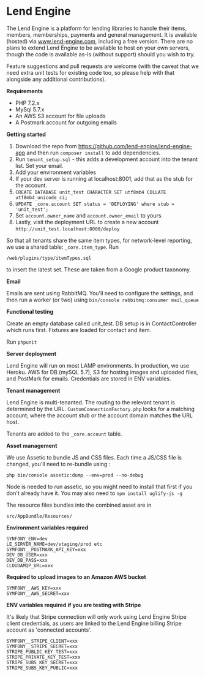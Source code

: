 Lend Engine
===========

The Lend Engine is a platform for lending libraries to handle their items, members, memberships, payments and general management. It is available (hosted) via www.lend-engine.com, including a free version. There are no plans to extend Lend Engine to be available to host on your own servers, though the code is available as-is (without support) should you wish to try.

Feature suggestions and pull requests are welcome (with the caveat that we need extra unit tests for existing code too, so please help with that alongside any additional contributions).

**Requirements**

- PHP 7.2.x
- MySql 5.7.x
- An AWS S3 account for file uploads
- A Postmark account for outgoing emails

**Getting started**

1. Download the repo from https://github.com/lend-engine/lend-engine-app 
and then run `composer install` to add dependencies.
2. Run `tenant_setup.sql` - this adds a development account into the tenant list. Set your email.
3. Add your environment variables
4. If your dev server is running at localhost:8001, add that as the stub for the account.
5. ``CREATE DATABASE unit_test CHARACTER SET utf8mb4 COLLATE utf8mb4_unicode_ci;``
6. ``UPDATE _core.account SET status = 'DEPLOYING' where stub = 'unit_test';``
7. Set `account.owner_name` and `account.owner_email` to yours.
8. Lastly, visit the deployment URL to create a new account 
``http://unit_test.localhost:8000/deploy``

So that all tenants share the same item types, for network-level reporting, we use 
a shared table: `_core.item_type`. Run 

``/web/plugins/type/itemTypes.sql``

to insert the latest set. These are taken from a Google product taxonomy.

**Email**

Emails are sent using RabbitMQ. You'll need to configure the settings, and then run a worker (or two) 
using ``bin/console rabbitmq:consumer mail_queue``

**Functional testing**

Create an empty database called unit_test.
DB setup is in ContactController which runs first.
Fixtures are loaded for contact and item.

Run ``phpunit``

**Server deployment**

Lend Engine will run on most LAMP environments. 
In production, we use Heroku. 
AWS for DB (mySQL 5.7), S3 for hosting images and uploaded files, and PostMark for emails. 
Credentials are stored in ENV variables.

**Tenant management**

Lend Engine is multi-tenanted. The routing to the relevant tenant is determined by the URL. 
`CustomConnectionFactory.php` looks for a matching account; where the account stub 
or the account domain matches the URL host.

Tenants are added to the `_core.account` table.

**Asset management**

We use Assetic to bundle JS and CSS files. Each time a JS/CSS file is changed, you'll 
need to re-bundle using :

```php bin/console assetic:dump --env=prod --no-debug```

Node is needed to run assetic, so you might need to install that first if you don't already have it.
You may also need to `npm install uglify-js -g`

The resource files bundles into the combined asset are in

```src/AppBundle/Resources/```

**Environment variables required**

```
SYNFONY_ENV=dev
LE_SERVER_NAME=dev/staging/prod etc
SYMFONY__POSTMARK_API_KEY=xxx
DEV_DB_USER=xxx
DEV_DB_PASS=xxx
CLOUDAMQP_URL=xxx
```

**Required to upload images to an Amazon AWS bucket**

```
SYMFONY__AWS_KEY=xxx
SYMFONY__AWS_SECRET=xxx
```

**ENV variables required if you are testing with Stripe**

It's likely that Stripe connection will only work using Lend Engine Stripe client credentials, 
as users are linked to the Lend Engine billing Stripe account as 'connected accounts'.

```
SYMFONY__STRIPE_CLIENT=xxx
SYMFONY__STRIPE_SECRET=xxx
STRIPE_PUBLIC_KEY_TEST=xxx
STRIPE_PRIVATE_KEY_TEST=xxx
STRIPE_SUBS_KEY_SECRET=xxx
STRIPE_SUBS_KEY_PUBLIC=xxx
```